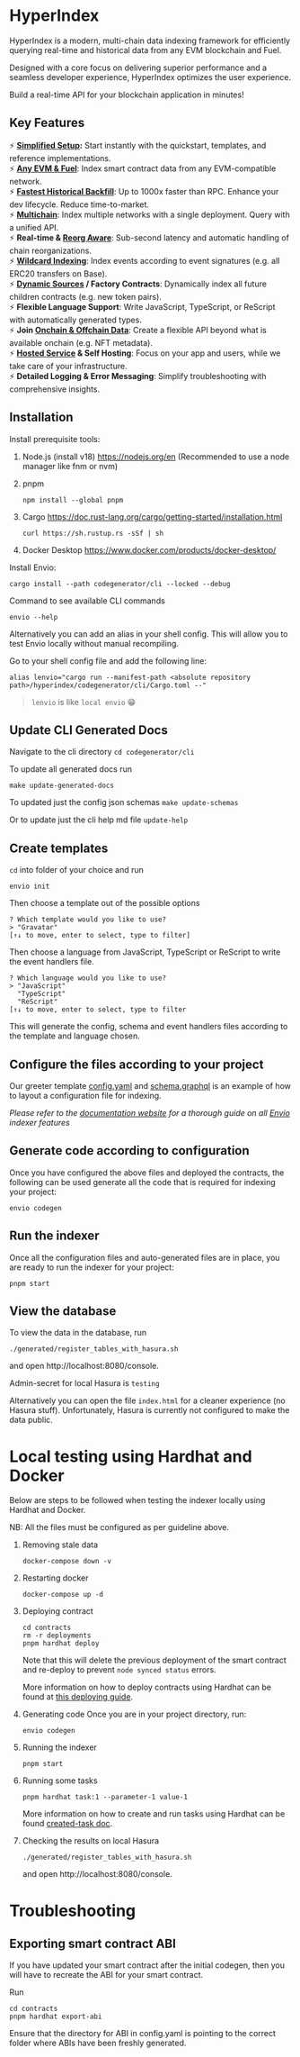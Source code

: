 # HyperIndex

HyperIndex is a modern, multi-chain data indexing framework for efficiently querying real-time and historical data from any EVM blockchain and Fuel.

Designed with a core focus on delivering superior performance and a seamless developer experience, HyperIndex optimizes the user experience.

Build a real-time API for your blockchain application in minutes!

## Key Features

⚡  **[Simplified Setup](https://docs.envio.dev/docs/HyperIndex/contract-import):** Start instantly with the quickstart, templates, and reference implementations.  
⚡  **[Any EVM & Fuel](https://docs.envio.dev/docs/HyperIndex/supported-networks)**: Index smart contract data from any EVM-compatible network.  
⚡  **[Fastest Historical Backfill](https://docs.envio.dev/docs/HyperIndex/hypersync)**: Up to 1000x faster than RPC. Enhance your dev lifecycle. Reduce time-to-market.  
⚡  **[Multichain](https://docs.envio.dev/docs/HyperIndex/multichain-indexing)**: Index multiple networks with a single deployment. Query with a unified API.  
⚡  **Real-time & [Reorg Aware](https://docs.envio.dev/docs/HyperIndex/reorgs-support)**: Sub-second latency and automatic handling of chain reorganizations.   
⚡  **[Wildcard Indexing](/docs/HyperIndex/Advanced/wildcard-indexing.mdx)**: Index events according to event signatures (e.g. all ERC20 transfers on Base).  
⚡  **[Dynamic Sources](https://docs.envio.dev/docs/HyperIndex/wildcard-indexing) / Factory Contracts**: Dynamically index all future children contracts (e.g. new token pairs).    
⚡  **Flexible Language Support**: Write JavaScript, TypeScript, or ReScript with automatically generated types.  
⚡  **Join [Onchain & Offchain Data](https://docs.envio.dev/docs/HyperIndex/ipfs)**: Create a flexible API beyond what is available onchain (e.g. NFT metadata).  
⚡  **[Hosted Service](https://v2.envio.dev/explorer) & Self Hosting**: Focus on your app and users, while we take care of your infrastructure.  
⚡  **Detailed Logging & Error Messaging**: Simplify troubleshooting with comprehensive insights.  

## Installation

Install prerequisite tools:

1. Node.js (install v18) https://nodejs.org/en
   (Recommended to use a node manager like fnm or nvm)
2. pnpm

   ```
   npm install --global pnpm
   ```

3. Cargo https://doc.rust-lang.org/cargo/getting-started/installation.html

   ```
   curl https://sh.rustup.rs -sSf | sh
   ```

4. Docker Desktop https://www.docker.com/products/docker-desktop/

Install Envio:

```
cargo install --path codegenerator/cli --locked --debug
```

Command to see available CLI commands

```
envio --help
```

Alternatively you can add an alias in your shell config. This will allow you to test Envio locally without manual recompiling.

Go to your shell config file and add the following line:

```
alias lenvio="cargo run --manifest-path <absolute repository path>/hyperindex/codegenerator/cli/Cargo.toml --"
```

> `lenvio` is like `local envio` 😁

## Update CLI Generated Docs

Navigate to the cli directory
`cd codegenerator/cli`

To update all generated docs run

`make update-generated-docs`

To updated just the config json schemas
`make update-schemas`

Or to update just the cli help md file
`update-help`

## Create templates

`cd` into folder of your choice and run

```
envio init
```

Then choose a template out of the possible options

```
? Which template would you like to use?
> "Gravatar"
[↑↓ to move, enter to select, type to filter]
```

Then choose a language from JavaScript, TypeScript or ReScript to write the event handlers file.

```
? Which language would you like to use?
> "JavaScript"
  "TypeScript"
  "ReScript"
[↑↓ to move, enter to select, type to filter
```

This will generate the config, schema and event handlers files according to the template and language chosen.

## Configure the files according to your project

Our greeter template [config.yaml](./codegenerator/cli/templates/static/greeter_template/typescript/config.yaml) and [schema.graphql](./codegenerator/cli/templates/static/greeter_template/shared/schema.graphql) is an example of how to layout a configuration file for indexing.

*Please refer to the [documentation website](https://docs.envio.dev) for a thorough guide on all [Envio](https://envio.dev) indexer features*

## Generate code according to configuration

Once you have configured the above files and deployed the contracts, the following can be used generate all the code that is required for indexing your project:

```
envio codegen
```

## Run the indexer

Once all the configuration files and auto-generated files are in place, you are ready to run the indexer for your project:

```
pnpm start
```

## View the database

To view the data in the database, run

```
./generated/register_tables_with_hasura.sh
```

and open http://localhost:8080/console.

Admin-secret for local Hasura is `testing`

Alternatively you can open the file `index.html` for a cleaner experience (no Hasura stuff). Unfortunately, Hasura is currently not configured to make the data public.

# Local testing using Hardhat and Docker

Below are steps to be followed when testing the indexer locally using Hardhat and Docker.

NB: All the files must be configured as per guideline above.

1. Removing stale data

   ```
   docker-compose down -v
   ```

2. Restarting docker

   ```
   docker-compose up -d
   ```

3. Deploying contract

   ```
   cd contracts
   rm -r deployments
   pnpm hardhat deploy
   ```

   Note that this will delete the previous deployment of the smart contract and re-deploy to prevent `node synced status` errors.

   More information on how to deploy contracts using Hardhat can be found at [this deploying guide](https://hardhat.org/hardhat-runner/docs/guides/deploying).

4. Generating code
   Once you are in your project directory, run:

   ```
   envio codegen
   ```

5. Running the indexer

   ```
   pnpm start
   ```

6. Running some tasks

   ```
   pnpm hardhat task:1 --parameter-1 value-1
   ```

   More information on how to create and run tasks using Hardhat can be found [created-task doc](https://hardhat.org/hardhat-runner/docs/advanced/create-task).

7. Checking the results on local Hasura
   ```
   ./generated/register_tables_with_hasura.sh
   ```
   and open http://localhost:8080/console.

# Troubleshooting

## Exporting smart contract ABI

If you have updated your smart contract after the initial codegen, then you will have to recreate the ABI for your smart contract.

Run

```
cd contracts
pnpm hardhat export-abi
```

Ensure that the directory for ABI in config.yaml is pointing to the correct folder where ABIs have been freshly generated.

